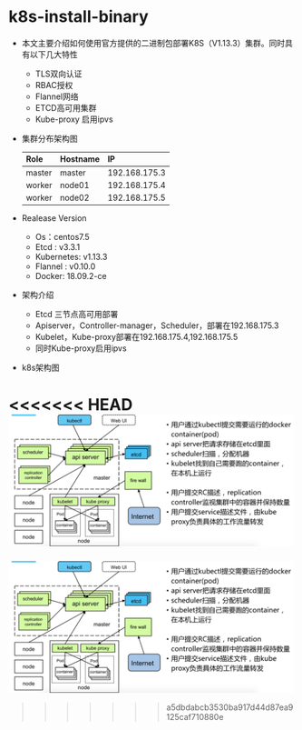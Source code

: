 # k8s-install-binary

- 本文主要介绍如何使用官方提供的二进制包部署K8S（V1.13.3）集群。同时具有以下几大特性

  - TLS双向认证
  - RBAC授权
  - Flannel网络
  - ETCD高可用集群
  - Kube-proxy 启用ipvs


* 集群分布架构图

  | Role   | Hostname | IP            |
  | ------ | -------- | ------------- |
  | master | master   | 192.168.175.3 |
  | worker | node01   | 192.168.175.4 |
  | worker | node02   | 192.168.175.5 |

* Realease Version

  * Os：centos7.5
  * Etcd : v3.3.1
  * Kubernetes: v1.13.3
  * Flannel : v0.10.0
  * Docker: 18.09.2-ce

* 架构介绍

  * Etcd 三节点高可用部署
  * Apiserver，Controller-manager，Scheduler，部署在192.168.175.3
  * Kubelet，Kube-proxy部署在192.168.175.4,192.168.175.5
  * 同时Kube-proxy启用ipvs

* k8s架构图

<<<<<<< HEAD
  ![](https://github.com/hikubernetes/k8s-install-binary/blob/master/images/k8s%E6%9E%B6%E6%9E%84.png)
=======
  ![kubernetes](https://github.com/hikubernetes/k8s-install-binary/blob/master/images/k8s%E6%9E%B6%E6%9E%84.png)
  
  
  
  
  
  
  
  
  
  
  
  
>>>>>>> a5dbdabcb3530ba917d44d87ea9125caf710880e
